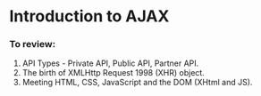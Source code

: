 # Introduction to AJAX 

### To review:
1. API Types - Private API, Public API, Partner API.
2. The birth of XMLHttp Request 1998 (XHR) object.
3. Meeting HTML, CSS, JavaScript and the DOM (XHtml and JS).